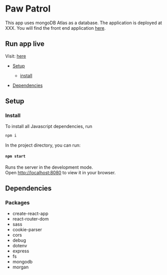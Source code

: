 # Paw Patrol
This app uses mongoDB Atlas as a database. The application is deployed at XXX. You will find the front end application [here](https://github.com/josefinelofgren/pawpatrol/blob/master/README.md).

## Run app live 

Visit: [here](https://pawpatrol-backend.herokuapp.com/)

* [Setup](#setup)
    - [install](#install)

* [Dependencies](#dependencies)

## Setup

### Install

To install all Javascript dependencies, run
```sh
npm i
```

In the project directory, you can run:

#### `npm start`

Runs the server in the development mode.\
Open [http://localhost:8080](http://localhost:8080) to view it in your browser.


## Dependencies

### Packages
- create-react-app
- react-router-dom
- sass
- cookie-parser
- cors
- debug
- dotenv
- express
- fs
- mongodb
- morgan
